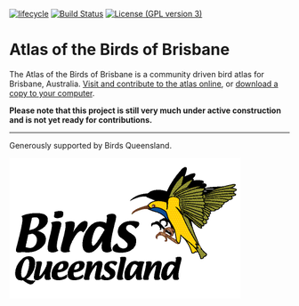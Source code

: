 [![lifecycle](https://img.shields.io/badge/Lifecycle-experimental-orange.svg)](https://www.tidyverse.org/lifecycle/#experimental)
[![Build Status](https://img.shields.io/circleci/project/github/bird-team/brisbane-bird-atlas/master.svg)](https://circleci.com/gh/bird-team/brisbane-bird-atlas/tree/master)
[![License (GPL version 3)](https://img.shields.io/badge/license-GNU%20GPL%20version%203-brightgreen.svg)](http://opensource.org/licenses/GPL-3.0)

# Atlas of the Birds of Brisbane

The Atlas of the Birds of Brisbane is a community driven bird atlas for Brisbane, Australia. [Visit and contribute to the atlas online](http://brisbanebirds.com), or [download a copy to your computer](https://github.com/bird-team/brisbane-bird-atlas/raw/gh-pages/brisbane-bird-atlas.pdf).

**Please note that this project is still very much under active construction and is not yet ready for contributions.**

---

Generously supported by Birds Queensland.

![](assets/misc/bq-logo.png)
